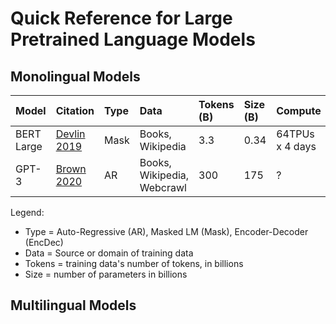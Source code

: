 # Quick Reference for Large Pretrained Language Models

## Monolingual Models

| Model      | Citation   | Type       | Data       | Tokens (B) | Size (B)   | Compute    | CO2        | 
| :--------- | :--------- | :--------- | :--------- | :--------- | :--------- | :--------- | :--------- |
| BERT Large  | [Devlin 2019](https://aclanthology.org/N19-1423.pdf) | Mask | Books, Wikipedia | 3.3 | 0.34 | 64TPUs x 4 days | ? |
| GPT-3      | [Brown 2020](https://arxiv.org/pdf/2005.14165.pdf) | AR | Books, Wikipedia, Webcrawl | 300 | 175 | ? | ? 

Legend:
- Type = Auto-Regressive (AR), Masked LM (Mask), Encoder-Decoder (EncDec)
- Data = Source or domain of training data
- Tokens = training data's number of tokens, in billions
- Size = number of parameters in billions


## Multilingual Models
